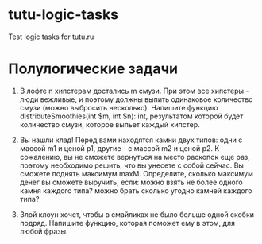 # tutu-logic-tasks
Test logic tasks for tutu.ru

# Полулогические задачи

1.    В лофте n хипстерам достались m смузи. При этом все хипстеры - люди вежливые, и поэтому должны выпить одинаковое количество смузи (можно выбросить несколько). Напишите функцию distributeSmoothies(int $m, int $n): int, результатом которой будет количество смузи, которое выпьет каждый хипстер.

2.    Вы нашли клад! Перед вами находятся камни двух типов: одни с массой m1 и ценой p1, другие - с массой m2 и ценой p2. К сожалению, вы не сможете вернуться на место раскопок еще раз, поэтому необходимо решить, что вы унесете с собой сейчас. Вы сможете поднять максимум maxM. Определите, сколько максимум денег вы сможете выручить, если:
        можно взять не более одного камня каждого типа?
        можно брать сколько угодно камней каждого типа?

3.    Злой клоун хочет, чтобы в смайликах не было больше одной скобки подряд. Напишите функцию, которая поможет ему в этом, для любой фразы.
